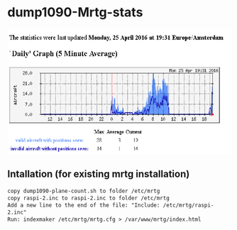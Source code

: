 # dump1090-Mrtg-stats

![alt tag](https://github.com/rvdhoek/dump1090-Mrtg-stats/blob/master/printscreen.png)

Intallation (for existing mrtg installation)
-----------
```
copy dump1090-plane-count.sh to folder /etc/mrtg
copy raspi-2.inc to raspi-2.inc to folder /etc/mrtg
Add a new line to the end of the file: "Include: /etc/mrtg/raspi-2.inc"  
Run: indexmaker /etc/mrtg/mrtg.cfg > /var/www/mrtg/index.html

